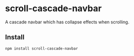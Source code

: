# scroll-cascade-navbar

A cascade navbar which has collapse effects when scrolling.

## Install

```shell
npm install scroll-cascade-navbar
```
